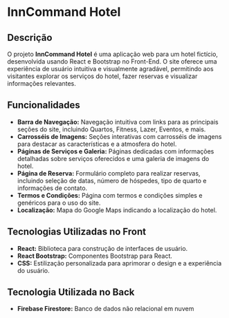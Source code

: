 # InnCommand Hotel

## Descrição

O projeto **InnCommand Hotel** é uma aplicação web para um hotel fictício, desenvolvida usando React e Bootstrap no Front-End. O site oferece uma experiência de usuário intuitiva e visualmente agradável, permitindo aos visitantes explorar os serviços do hotel, fazer reservas e visualizar informações relevantes.

## Funcionalidades

- **Barra de Navegação:** Navegação intuitiva com links para as principais seções do site, incluindo Quartos, Fitness, Lazer, Eventos, e mais.
- **Carrosséis de Imagens:** Seções interativas com carrosséis de imagens para destacar as características e a atmosfera do hotel.
- **Páginas de Serviços e Galeria:** Páginas dedicadas com informações detalhadas sobre serviços oferecidos e uma galeria de imagens do hotel.
- **Página de Reserva:** Formulário completo para realizar reservas, incluindo seleção de datas, número de hóspedes, tipo de quarto e informações de contato.
- **Termos e Condições:** Página com termos e condições simples e genéricos para o uso do site.
- **Localização:** Mapa do Google Maps indicando a localização do hotel.

## Tecnologias Utilizadas no Front

- **React:** Biblioteca para construção de interfaces de usuário.
- **React Bootstrap:** Componentes Bootstrap para React.
- **CSS:** Estilização personalizada para aprimorar o design e a experiência do usuário.

## Tecnologia Utilizada no Back
- **Firebase Firestore:** Banco de dados não relacional em nuvem
